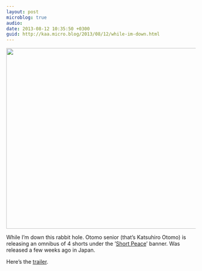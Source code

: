 ```yaml
---
layout: post
microblog: true
audio: 
date: 2013-08-12 10:35:50 +0300
guid: http://kaa.micro.blog/2013/08/12/while-im-down.html
---
```

<img src="https://micro.kaa.bz/uploads/2018/6eca497aab.jpg" alt="" width="840" height="480" class="alignnone size-full wp-image-525" />

While I’m down this rabbit hole. Otomo senior (that’s Katsuhiro Otomo) is releasing an omnibus of 4 shorts under the ’<a href="http://shortpeace-movie.com">Short Peace</a>’ banner. Was released a few weeks ago in Japan.

Here’s the <a href="http://youtu.be/J5b3nsWT7u8">trailer</a>.
